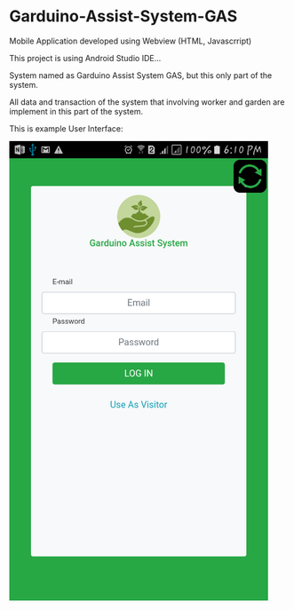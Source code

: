 # Garduino-Assist-System-GAS
Mobile Application developed using Webview (HTML, Javascrript)

This project is using Android Studio IDE...

System named as Garduino Assist System GAS, but this only part of the system.

All data and transaction of the system that involving worker and garden are implement in this part of the system.

This is example User Interface:


![Initial Phase](https://github.com/Syahiddan/Garduino-Assist-System-GAS/blob/master/GUI/login.png)
